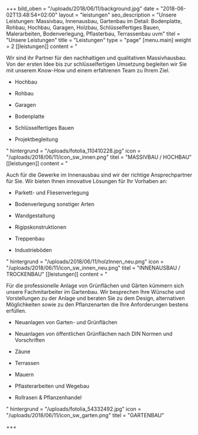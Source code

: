 +++
bild_oben = "/uploads/2018/06/11/background.jpg"
date = "2018-06-02T13:48:54+02:00"
layout = "leistungen"
seo_description = "Unsere Leistungen: Massivbau, Innenausbau, Gartenbau im Detail: Bodenplatte, Rohbau, Hochbau, Garagen, Holzbau, Schlüsselfertiges Bauen, Malerarbeiten, Bodenverlegung, Pflasterbau, Terrassenbau uvm"
titel = "Unsere Leistungen"
title = "Leistungen"
type = "page"
[menu.main]
weight = 2
[[leistungen]]
content = "<p>Wir sind ihr Partner für den nachhaltigen und qualitativen Massivhausbau. Von der ersten Idee bis zur schlüsselfertigen Umsetzung begleiten wir Sie mit unserem Know-How und einem erfahrenen Team zu Ihrem Ziel.</p><ul><li><p>Hochbau</p></li><li><p>Rohbau</p></li><li><p>Garagen</p></li><li><p>Bodenplatte</p></li><li><p>Schlüsselfertiges Bauen</p></li><li><p>Projektbegleitung</p></li></ul>"
hintergrund = "/uploads/fotolia_110410228.jpg"
icon = "/uploads/2018/06/11/icon_sw_innen.png"
titel = "MASSIVBAU / HOCHBAU"
[[leistungen]]
content = "<p>Auch für die Gewerke im Innenausbau sind wir der richtige Ansprechpartner für Sie. Wir bieten Ihnen innovative Lösungen für Ihr Vorhaben an:</p><ul><li><p>Parkett- und Fliesenverlegung</p></li><li><p>Bodenverlegung sonstiger Arten</p></li><li><p>Wandgestaltung</p></li><li><p>Rigipskonstruktionen</p></li><li><p>Treppenbau</p></li><li><p>Industrieböden</p></li></ul>"
hintergrund = "/uploads/2018/06/11/holzInnen_neu.png"
icon = "/uploads/2018/06/11/icon_sw_innen_neu.png"
titel = "INNENAUSBAU / TROCKENBAU"
[[leistungen]]
content = "<p>Für die professionelle Anlage von Grünflächen und Gärten kümmern sich unsere Fachmitarbeiter im Gartenbau. Wir besprechen Ihre Wünsche und Vorstellungen zu der Anlage und beraten Sie zu dem Design, alternativen Möglichkeiten sowie zu den Pflanzenarten die Ihre Anforderungen bestens erfüllen.</p><ul><li><p>Neuanlagen von Garten- und Grünflächen</p></li><li><p>Neuanlagen von öffentlichen Grünflächen nach DIN Normen und Vorschriften</p></li><li><p>Zäune</p></li><li><p>Terrassen</p></li><li><p>Mauern</p></li><li><p>Pflasterarbeiten und Wegebau</p></li><li><p>Rollrasen &amp; Pflanzenhandel</p></li></ul>"
hintergrund = "/uploads/fotolia_54332492.jpg"
icon = "/uploads/2018/06/11/icon_sw_garten.png"
titel = "GARTENBAU"

+++
